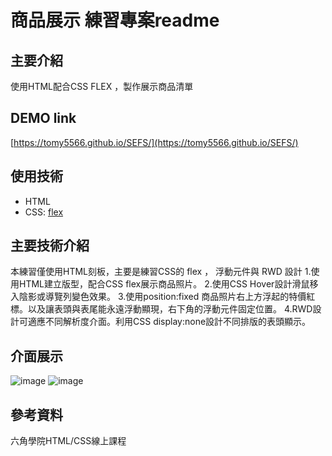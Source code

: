 # 商品展示 練習專案readme

## 主要介紹
使用HTML配合CSS FLEX ，製作展示商品清單

## DEMO link
[https://tomy5566.github.io/SEFS/](https://tomy5566.github.io/SEFS/)

## 使用技術
- HTML
- CSS: [flex](https://developer.mozilla.org/zh-CN/docs/Web/CSS/flex)

## 主要技術介紹
本練習僅使用HTML刻板，主要是練習CSS的 flex ， 浮動元件與 RWD 設計
1.使用HTML建立版型，配合CSS flex展示商品照片。
2.使用CSS Hover設計滑鼠移入陰影或導覽列變色效果。
3.使用position:fixed 商品照片右上方浮起的特價紅標。以及讓表頭與表尾能永遠浮動顯現，右下角的浮動元件固定位置。
4.RWD設計可適應不同解析度介面。利用CSS display:none設計不同排版的表頭顯示。

## 介面展示

![image](https://i.imgur.com/nP21ow6.png)
![image](https://i.imgur.com/TjRsQeY.png)

## 參考資料
六角學院HTML/CSS線上課程
